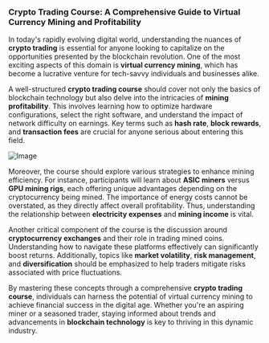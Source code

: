 ### Crypto Trading Course: A Comprehensive Guide to Virtual Currency Mining and Profitability

In today's rapidly evolving digital world, understanding the nuances of **crypto trading** is essential for anyone looking to capitalize on the opportunities presented by the blockchain revolution. One of the most exciting aspects of this domain is **virtual currency mining**, which has become a lucrative venture for tech-savvy individuals and businesses alike.

A well-structured **crypto trading course** should cover not only the basics of blockchain technology but also delve into the intricacies of **mining profitability**. This involves learning how to optimize hardware configurations, select the right software, and understand the impact of network difficulty on earnings. Key terms such as **hash rate**, **block rewards**, and **transaction fees** are crucial for anyone serious about entering this field.

![Image](https://github.com/user-attachments/assets/31692037-0104-4703-abd1-696b6a7dd41b)

Moreover, the course should explore various strategies to enhance mining efficiency. For instance, participants will learn about **ASIC miners** versus **GPU mining rigs**, each offering unique advantages depending on the cryptocurrency being mined. The importance of energy costs cannot be overstated, as they directly affect overall profitability. Thus, understanding the relationship between **electricity expenses** and **mining income** is vital.

Another critical component of the course is the discussion around **cryptocurrency exchanges** and their role in trading mined coins. Understanding how to navigate these platforms effectively can significantly boost returns. Additionally, topics like **market volatility**, **risk management**, and **diversification** should be emphasized to help traders mitigate risks associated with price fluctuations.

By mastering these concepts through a comprehensive **crypto trading course**, individuals can harness the potential of virtual currency mining to achieve financial success in the digital age. Whether you're an aspiring miner or a seasoned trader, staying informed about trends and advancements in **blockchain technology** is key to thriving in this dynamic industry.